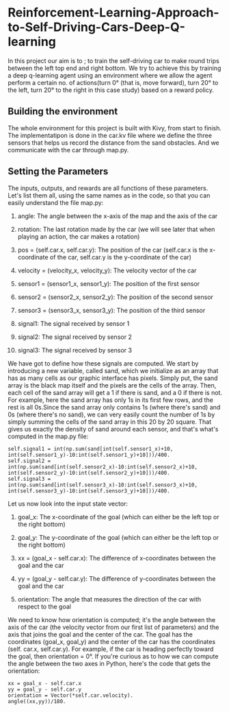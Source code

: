 # Reinforcement-Learning-Approach-to-Self-Driving-Cars-Deep-Q-learning
In this project our aim is to ; to train the self-driving car to make round
trips between the left top end and right bottom. We try to achieve this by training a deep q-learning agent using an environment where we allow the agent perform a certain no. of actions(turn 0° (that is, move forward), turn 20° to the left, turn 20° to the right in this case study) based on a reward policy.

## Building the environment
The whole environment for this project is built with Kivy, from start to finish. The implementatipon is done in the car.kv file where we define the three sensors that helps us record the distance from the sand obstacles. And we communicate with the car through map.py.

## Setting the Parameters
The inputs, outputs, and rewards are all functions of these parameters. Let's list them
all, using the same names as in the code, so that you can easily understand the file
map.py:

1. angle: The angle between the x-axis of the map and the axis of the car

2. rotation: The last rotation made by the car (we will see later that when
playing an action, the car makes a rotation)

3. pos = (self.car.x, self.car.y): The position of the car (self.car.x is the
x-coordinate of the car, self.car.y is the y-coordinate of the car)

4. velocity = (velocity_x, velocity_y): The velocity vector of the car

5. sensor1 = (sensor1_x, sensor1_y): The position of the first sensor

6. sensor2 = (sensor2_x, sensor2_y): The position of the second sensor

7. sensor3 = (sensor3_x, sensor3_y): The position of the third sensor

8. signal1: The signal received by sensor 1

9. signal2: The signal received by sensor 2

10. signal3: The signal received by sensor 3

We have got to define how these signals are computed. We start by introducing a new variable, called sand, which
we initialize as an array that has as many cells as our graphic interface has pixels.
Simply put, the sand array is the black map itself and the pixels are the cells of the
array. Then, each cell of the sand array will get a 1 if there is sand, and a 0 if there
is not.
For example, here the sand array has only 1s in its first few rows, and the rest
is all 0s.Since the sand array only contains 1s (where there's sand) and 0s (where there's no
sand), we can very easily count the number of 1s by simply summing the cells of the
sand array in this 20 by 20 square. That gives us exactly the density of sand around
each sensor, and that's what's computed in the map.py file:
```
self.signal1 = int(np.sum(sand[int(self.sensor1_x)+10, int(self.sensor1_y)-10:int(self.sensor1_y)+10]))/400.
self.signal2 = int(np.sum(sand[int(self.sensor2_x)-10:int(self.sensor2_x)+10, int(self.sensor2_y)-10:int(self.sensor2_y)+10]))/400.
self.signal3 = int(np.sum(sand[int(self.sensor3_x)-10:int(self.sensor3_x)+10, int(self.sensor3_y)-10:int(self.sensor3_y)+10]))/400.

```
Let us now look into the input state vector:

1. goal_x: The x-coordinate of the goal (which can either be the left top or the right bottom)

2. goal_y: The y-coordinate of the goal (which can either be the left top or the right bottom)

3. xx = (goal_x - self.car.x): The difference of x-coordinates between the goal
and the car

4. yy = (goal_y - self.car.y): The difference of y-coordinates between the goal
and the car

5. orientation: The angle that measures the direction of the car with respect
to the goal

 We need to know how orientation is computed;
it's the angle between the axis of the car (the velocity vector from our first list
of parameters) and the axis that joins the goal and the center of the car. The goal has
the coordinates (goal_x, goal_y) and the center of the car has the coordinates (self.
car.x, self.car.y). For example, if the car is heading perfectly toward the goal,
then orientation = 0°. If you're curious as to how we can compute the angle between
the two axes in Python, here's the code that gets the orientation:
```
xx = goal_x - self.car.x
yy = goal_y - self.car.y
orientation = Vector(*self.car.velocity).
angle((xx,yy))/180.

```

